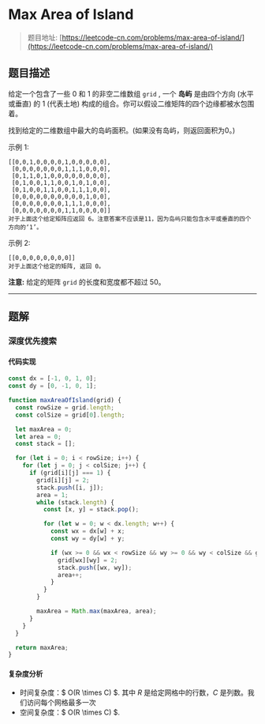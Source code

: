 # Max Area of Island

> 题目地址: [https://leetcode-cn.com/problems/max-area-of-island/](https://leetcode-cn.com/problems/max-area-of-island/)

## 题目描述

给定一个包含了一些 0 和 1 的非空二维数组 `grid` , 一个 **岛屿** 是由四个方向 (水平或垂直) 的 1 (代表土地) 构成的组合。你可以假设二维矩阵的四个边缘都被水包围着。

找到给定的二维数组中最大的岛屿面积。(如果没有岛屿，则返回面积为0。)

示例 1:

```
[[0,0,1,0,0,0,0,1,0,0,0,0,0],
 [0,0,0,0,0,0,0,1,1,1,0,0,0],
 [0,1,1,0,1,0,0,0,0,0,0,0,0],
 [0,1,0,0,1,1,0,0,1,0,1,0,0],
 [0,1,0,0,1,1,0,0,1,1,1,0,0],
 [0,0,0,0,0,0,0,0,0,0,1,0,0],
 [0,0,0,0,0,0,0,1,1,1,0,0,0],
 [0,0,0,0,0,0,0,1,1,0,0,0,0]]
对于上面这个给定矩阵应返回 6。注意答案不应该是11，因为岛屿只能包含水平或垂直的四个方向的‘1’。
```

示例 2:

```
[[0,0,0,0,0,0,0,0]]
对于上面这个给定的矩阵, 返回 0。
```

**注意:** 给定的矩阵 `grid` 的长度和宽度都不超过 50。

------

## 题解

### 深度优先搜索

#### 代码实现

```js
const dx = [-1, 0, 1, 0];
const dy = [0, -1, 0, 1];

function maxAreaOfIsland(grid) {
  const rowSize = grid.length;
  const colSize = grid[0].length;

  let maxArea = 0;
  let area = 0;
  const stack = [];

  for (let i = 0; i < rowSize; i++) {
    for (let j = 0; j < colSize; j++) {
      if (grid[i][j] === 1) {
        grid[i][j] = 2;
        stack.push([i, j]);
        area = 1;
        while (stack.length) {
          const [x, y] = stack.pop();

          for (let w = 0; w < dx.length; w++) {
            const wx = dx[w] + x;
            const wy = dy[w] + y;

            if (wx >= 0 && wx < rowSize && wy >= 0 && wy < colSize && grid[wx][wy] === 1) {
              grid[wx][wy] = 2;
              stack.push([wx, wy]);
              area++;
            }
          }
        }

        maxArea = Math.max(maxArea, area);
      }
    }
  }

  return maxArea;
}
```

#### 复杂度分析

* 时间复杂度：$ O(R \times C) $. 其中 $R$ 是给定网格中的行数，$C$ 是列数。我们访问每个网格最多一次
* 空间复杂度：$ O(R \times C) $.
